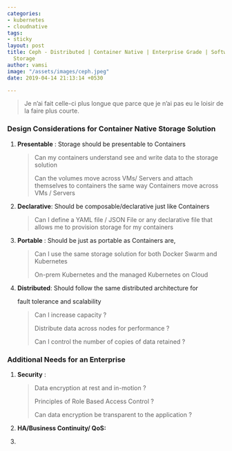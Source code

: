 ```yaml
---
categories:
- kubernetes
- cloudnative
tags:
- sticky
layout: post
title: Ceph - Distributed | Container Native | Enterprise Grade | Software Defined
  Storage
author: vamsi
image: "/assets/images/ceph.jpeg"
date: 2019-04-14 21:13:14 +0530

---
```


> Je n’ai fait celle-ci plus longue que parce que je n’ai pas eu le loisir de la faire plus courte.

### Design Considerations for Container Native Storage Solution

1. **Presentable** : Storage should be presentable to Containers 

   > Can my containers understand see and write data to the storage solution
   >
   > Can the volumes move across VMs/ Servers and attach themselves to containers the same way Containers move across VMs / Servers
2. **Declarative**: Should be composable/declarative just like Containers 

   > Can I define a YAML file / JSON File or any declarative file that allows me to provision storage for my containers 
3. **Portable** : Should be just as portable as Containers are, 

   > Can I use the same storage solution for both Docker Swarm and Kubernetes 
   >
   > On-prem Kubernetes and the managed Kubernetes on Cloud
4. **Distributed**: Should follow the same distributed architecture for 

   fault tolerance and scalability

   > Can I increase capacity ? 
   >
   > Distribute data across nodes for performance ?
   >
   > Can I control the number of copies of data retained ?

### Additional Needs for an Enterprise

1. **Security** :  

   > Data encryption at rest and in-motion ?
   >
   > Principles of Role Based Access Control ?
   >
   > Can data encryption be transparent to the application ?
2. **HA/Business Continuity/ QoS:** 

   > 
3. 